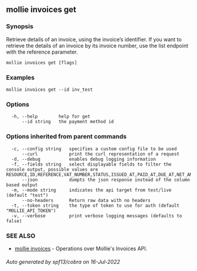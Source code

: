 ## mollie invoices get



### Synopsis

Retrieve details of an invoice, using the invoice’s identifier.
If you want to retrieve the details of an invoice by its invoice number, 
use the list endpoint with the reference parameter.

```
mollie invoices get [flags]
```

### Examples

```
mollie invoices get --id inv_test
```

### Options

```
  -h, --help        help for get
      --id string   the payment method id
```

### Options inherited from parent commands

```
  -c, --config string   specifies a custom config file to be used
      --curl            print the curl representation of a request
  -d, --debug           enables debug logging information
  -f, --fields string   select displayable fields to filter the console output, possible values are RESOURCE,ID,REFERENCE,VAT_NUMBER,STATUS,ISSUED_AT,PAID_AT,DUE_AT,NET_AMOUNT,VAT_AMOUNT,GROSS_AMOUNT
      --json            dumpts the json response instead of the column based output
  -m, --mode string     indicates the api target from test/live (default "test")
      --no-headers      Return raw data with no headers
  -t, --token string    the type of token to use for auth (default "MOLLIE_API_TOKEN")
  -v, --verbose         print verbose logging messages (defaults to false)
```

### SEE ALSO

* [mollie invoices](mollie_invoices.md)	 - Operations over Mollie's Invoices API.

###### Auto generated by spf13/cobra on 16-Jul-2022
